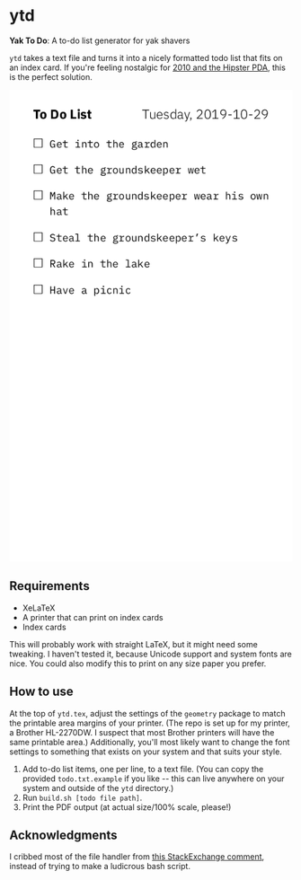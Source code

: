 # ytd

**Yak To Do**: A to-do list generator for yak shavers

`ytd` takes a text file and turns it into a nicely formatted todo list that fits on an index card. If you're feeling nostalgic for [2010 and the Hipster PDA](http://www.43folders.com/2004/09/03/introducing-the-hipster-pda), this is the perfect solution.

![Screenshot](readme/example.png "Example index card output")

## Requirements
* XeLaTeX
* A printer that can print on index cards
* Index cards

This will probably work with straight LaTeX, but it might need some tweaking. I haven't tested it, because Unicode support and system fonts are nice. You could also modify this to print on any size paper you prefer. 

## How to use

At the top of `ytd.tex`, adjust the settings of the `geometry` package to match the printable area margins of your printer. (The repo is set up for my printer, a Brother HL-2270DW. I suspect that most Brother printers will have the same printable area.) Additionally, you'll most likely want to change the font settings to something that exists on your system and that suits your style.

1. Add to-do list items, one per line, to a text file. (You can copy the provided `todo.txt.example` if you like -- this can live anywhere on your system and outside of the `ytd` directory.)
2. Run `build.sh [todo file path]`.
3. Print the PDF output (at actual size/100% scale, please!)

## Acknowledgments

I cribbed most of the file handler from [this StackExchange comment](https://tex.stackexchange.com/questions/256685/items-from-file-in-itemize-environment), instead of trying to make a ludicrous bash script.
